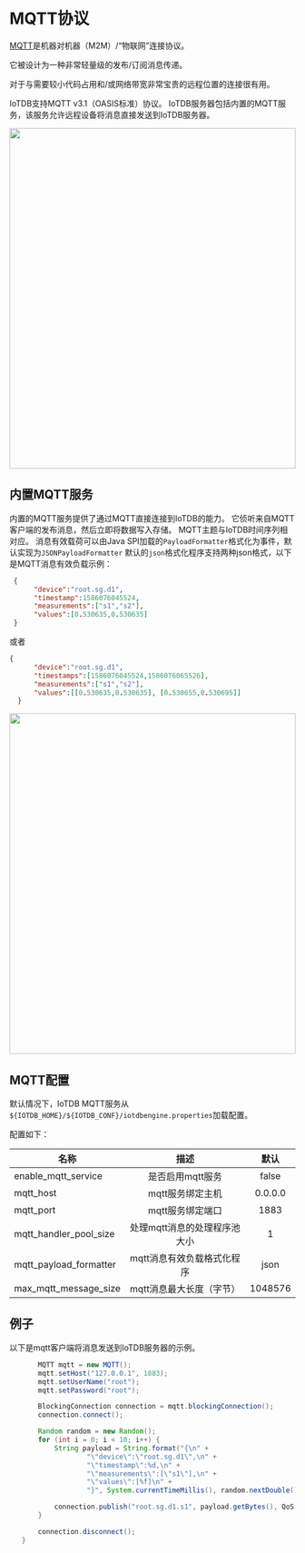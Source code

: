 <!--

    Licensed to the Apache Software Foundation (ASF) under one
    or more contributor license agreements.  See the NOTICE file
    distributed with this work for additional information
    regarding copyright ownership.  The ASF licenses this file
    to you under the Apache License, Version 2.0 (the
    "License"); you may not use this file except in compliance
    with the License.  You may obtain a copy of the License at
    
        http://www.apache.org/licenses/LICENSE-2.0
    
    Unless required by applicable law or agreed to in writing,
    software distributed under the License is distributed on an
    "AS IS" BASIS, WITHOUT WARRANTIES OR CONDITIONS OF ANY
    KIND, either express or implied.  See the License for the
    specific language governing permissions and limitations
    under the License.

-->
# MQTT协议

[MQTT](http://mqtt.org/)是机器对机器（M2M）/“物联网”连接协议。

它被设计为一种非常轻量级的发布/订阅消息传递。

对于与需要较小代码占用和/或网络带宽非常宝贵的远程位置的连接很有用。

IoTDB支持MQTT v3.1（OASIS标准）协议。
IoTDB服务器包括内置的MQTT服务，该服务允许远程设备将消息直接发送到IoTDB服务器。

<img style="width:100%; max-width:800px; max-height:600px; margin-left:auto; margin-right:auto; display:block;" src="https://user-images.githubusercontent.com/6711230/78357432-0c71cf80-75e4-11ea-98aa-c43a54d469ce.png">


## 内置MQTT服务
内置的MQTT服务提供了通过MQTT直接连接到IoTDB的能力。 它侦听来自MQTT客户端的发布消息，然后立即将数据写入存储。
MQTT主题与IoTDB时间序列相对应。
消息有效载荷可以由Java SPI加载的`PayloadFormatter`格式化为事件，默认实现为`JSONPayloadFormatter` 
   默认的`json`格式化程序支持两种json格式，以下是MQTT消息有效负载示例：

```json
 {
      "device":"root.sg.d1",
      "timestamp":1586076045524,
      "measurements":["s1","s2"],
      "values":[0.530635,0.530635]
 }
```
或者
```json
{
      "device":"root.sg.d1",
      "timestamps":[1586076045524,1586076065526],
      "measurements":["s1","s2"],
      "values":[[0.530635,0.530635], [0.530655,0.530695]]
  }
```

<img style="width:100%; max-width:800px; max-height:600px; margin-left:auto; margin-right:auto; display:block;" src="https://user-images.githubusercontent.com/6711230/78357469-1bf11880-75e4-11ea-978f-a53996667a0d.png">

## MQTT配置
默认情况下，IoTDB MQTT服务从`${IOTDB_HOME}/${IOTDB_CONF}/iotdbengine.properties`加载配置。

配置如下：

| 名称      | 描述         | 默认 |
| ------------- |:-------------:|:------:|
| enable_mqtt_service      | 是否启用mqtt服务 | false |
| mqtt_host      | mqtt服务绑定主机 | 0.0.0.0 |
| mqtt_port      | mqtt服务绑定端口 |   1883 |
| mqtt_handler_pool_size | 处理mqtt消息的处理程序池大小 |    1 |
| mqtt_payload_formatter | mqtt消息有效负载格式化程序 |    json |
| max_mqtt_message_size | mqtt消息最大长度（字节）|   1048576 |

## 例子
以下是mqtt客户端将消息发送到IoTDB服务器的示例。

 ```java
        MQTT mqtt = new MQTT();
        mqtt.setHost("127.0.0.1", 1883);
        mqtt.setUserName("root");
        mqtt.setPassword("root");

        BlockingConnection connection = mqtt.blockingConnection();
        connection.connect();

        Random random = new Random();
        for (int i = 0; i < 10; i++) {
            String payload = String.format("{\n" +
                    "\"device\":\"root.sg.d1\",\n" +
                    "\"timestamp\":%d,\n" +
                    "\"measurements\":[\"s1\"],\n" +
                    "\"values\":[%f]\n" +
                    "}", System.currentTimeMillis(), random.nextDouble());

            connection.publish("root.sg.d1.s1", payload.getBytes(), QoS.AT_LEAST_ONCE, false);
        }

        connection.disconnect();
    }
 ```

